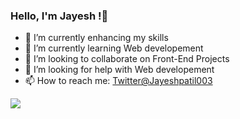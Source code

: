 ### Hello, I'm Jayesh !👋


- 🔭 I’m currently enhancing my skills
- 🌱 I’m currently learning Web developement
- 👯 I’m looking to collaborate on Front-End Projects
- 🤔 I’m looking for help with Web developement
- 📫 How to reach me: [Twitter@Jayeshpatil003](https://twitter.com/Jayeshpatil003)


<a href=""><img align="center" src="https://github-readme-stats.vercel.app/api?username=jayx003&&show_icons=true&title_color=ffffff&icon_color=bb2acf&text_color=daf7dc&bg_color=151515" /></a>
